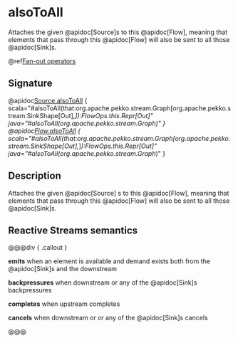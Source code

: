 # alsoToAll

Attaches the given @apidoc[Source]s to this @apidoc[Flow], meaning that elements that pass through this @apidoc[Flow] will also be sent to all those @apidoc[Sink]s.

@ref[Fan-out operators](../index.md#fan-out-operators)

## Signature

@apidoc[Source.alsoToAll](Source) { scala="#alsoToAll(that:org.apache.pekko.stream.Graph[org.apache.pekko.stream.SinkShape[Out],_]*):FlowOps.this.Repr[Out]" java="#alsoToAll(org.apache.pekko.stream.Graph*)" }
@apidoc[Flow.alsoToAll](Flow) { scala="#alsoToAll(that:org.apache.pekko.stream.Graph[org.apache.pekko.stream.SinkShape[Out],_]*):FlowOps.this.Repr[Out]" java="#alsoToAll(org.apache.pekko.stream.Graph*)" }

## Description

Attaches the given @apidoc[Source] s to this @apidoc[Flow], meaning that elements that pass through this @apidoc[Flow]
will also be sent to all those @apidoc[Sink]s.

## Reactive Streams semantics

@@@div { .callout }

**emits** when an element is available and demand exists both from the @apidoc[Sink]s and the downstream

**backpressures** when downstream or any of the @apidoc[Sink]s backpressures

**completes** when upstream completes

**cancels** when downstream or or any of the @apidoc[Sink]s cancels

@@@


